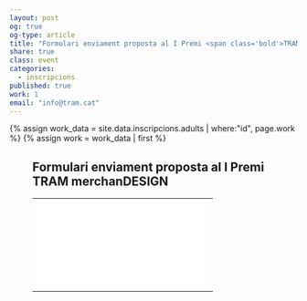 ```yaml
---
layout: post
og: true
og-type: article
title: "Formulari enviament proposta al I Premi <span class='bold'>TRAM</span> merchan<span class='bold'>DESIGN</span>" 
share: true
class: event
categories:
  - inscripcions
published: true
work: 1
email: "info@tram.cat"
---
```


{% assign work_data = site.data.inscripcions.adults | where:"id", page.work %}
{% assign work = work_data | first %}
<figure class="no-margin margin-bottom-1">
    <!-- <div class="embed-container embed-container_{{ work.aspect_ratio }}">
      <core-image sizing="cover" class="core-image-size" preload fade src="{{ work.featured_src }}"></core-image> 
    </div> -->
    <div class="padding-artwork-container">
      <h2>Formulari enviament proposta al I Premi <span class="bold">TRAM</span> merchan<span class="bold">DESIGN</span></h2>
          <div class="embed-container embed-container_{{ work.aspect_ratio }}"> 
          <script type="text/javascript">var payload = {"title":"","cajaHtml":"\n\n\u003clink rel\u003d\"stylesheet\" href\u003d\"https://ssl.gstatic.com/docs/script/css/add-ons.css\"\u003e\n\n\u003cform id\u003d\"myForm\"\u003e\n    \u003cinput type\u003d\"file\" class\u003d\"action\" name\u003d\"myFile\"\u003e\n    \u003cinput type\u003d\"submit\" class\u003d\"action\" value\u003d\"Pujeu el fitxer\" \n           onclick\u003d\"this.value\u003d\u0027Pujant..\u0027;\n                    google.script.run.withSuccessHandler(fileUploaded)\n                    .uploadFiles(this.parentNode);\n                    return false;\"\u003e\n\u003c\/form\u003e\n\n\u003cdiv id\u003d\"output\"\u003e\u003c\/div\u003e\n\n\u003cscript\u003e\n    function fileUploaded(status) {\n        document.getElementById(\u0027myForm\u0027).style.display \u003d \u0027none\u0027;\n        document.getElementById(\u0027output\u0027).innerHTML \u003d status;\n    }\n\u003c\/script\u003e\n\n\u003cstyle\u003e\n input { display:block; margin: 20px; }\n\u003c\/style\u003e\n","cajaJs":"","cajaMode":"ATTEMPT_ES5"};</script>

<link rel="stylesheet" href="/static/macros/client/css/606651838-MaestroHtmlAppWrapperCss_ltr.css">
<script type="text/javascript">function getDynamicState() {return {libid: "MM54wd8bMYgydXyBITV4cwa3gwAeCNLUo", eei: "", actionPrefix: "https:\/\/script.google.com\/macros\/s\/AKfycbya4AvgKYOe2M78_iHzq3dx80br1Mv38Cz-Q6SGqjmKsCFSzKSG", xsrf: "AJuLMu09e847ByBZsK2JhaqEqT8Yda5DBg:1426182036767", warningRequired: true, aurg: true, emailAddressAccessed: false, allowSelfAnchors: true, debugMode: false, callbackTimeout: 390000, cajaMode: payload.cajaMode, cajaJs: payload.cajaJs, cajaHtml: payload.cajaHtml, tamingPolicyUrlBase: "https:\/\/ssl.gstatic.com\/caja\/5712m\/", functionNames: ["doGet","uploadFiles"], allowedGoogleApis: ["google.picker","google.visualization"],};}function overwrite(frame) {var doc = frame.contentDocument || frame.contentWindow.document; doc.open(); doc.write("\x3c!DOCTYPE HTML\x3e\x3chtml\x3e\x3chead\x3e\x3cstyle\x3ehtml, body {margin: 0; padding: 0; height: 100%;}caja-v-head, caja-v-title {display: none;}.caja-vdoc-wrapper {height: 100%;}body \x3e div \x3e div {overflow: visible !important;}\x3c\/style\x3e\x3c\/head\x3e\x3cbody\x3e\x3cdiv id\x3d\x22guest\x22 style\x3d\x22height:100%; overflow: auto\x22\x3e\x3c\/div\x3e\x3cform id\x3d\x22example_form\x22\x3e\x3c\/form\x3e\x3cscript type\x3d\x22text\/javascript\x22 src\x3d\x22\/\/ssl.gstatic.com\/caja\/5712m\/caja.js\x22\x3e\x3c\/script\x3e\x3cscript type\x3d\x22text\/javascript\x22 src\x3d\x22\/\/ssl.gstatic.com\/caja\/5712m\/cajaTamingGoogleLoader.js\x22\x3e\x3c\/script\x3e\x3cscript type\x3d\x22text\/javascript\x22 src\x3d\x22\/\/www.google.com\/jsapi\x22\x3e\x3c\/script\x3e\x3cscript type\x3d\x22text\/javascript\x22 src\x3d\x22\/\/ssl.gstatic.com\/caja\/5712m\/google.load.loaderFactory.js\x22\x3e\x3c\/script\x3e\x3cscript type\x3d\x22text\/javascript\x22 src\x3d\x22\/\/apis.google.com\/js\/api.js\x22\x3e\x3c\/script\x3e\x3cscript type\x3d\x22text\/javascript\x22 src\x3d\x22\/\/ssl.gstatic.com\/caja\/5712m\/gapi.client.load.loaderFactory.js\x22\x3e\x3c\/script\x3e\x3cscript type\x3d\x22text\/javascript\x22 src\x3d\x22\/static\/macros\/client\/js\/949261261-maestro_htmlapp_bin_maestro_htmlapp.js\x22\x3e\x3c\/script\x3e\n\x3c\/body\x3e\x3c\/html\x3e"); doc.close(); frame.onload = null;}</script>

<table class="full_size" cellspacing="0" cellpadding="0"><tr><td><div id="warning"></div></td></tr><tr><td style="height: 100%"><iframe src="/macros/blank" id="script_frame" frameborder="0" marginheight="0" marginwidth="0" width="100%" height="100%" scrolling="auto" onload="overwrite(this)"></iframe></td></tr></table></body></html>             
          </div>
    </div>
</figure>